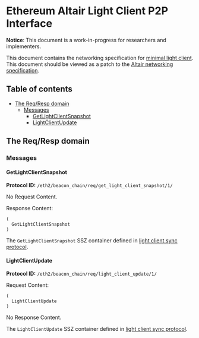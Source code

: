 # Ethereum Altair Light Client P2P Interface

**Notice**: This document is a work-in-progress for researchers and implementers.

This document contains the networking specification for [minimal light client](./sync-protocol.md).
This document should be viewed as a patch to the [Altair networking specification](./../p2p-interface.md).

## Table of contents

<!-- TOC -->
<!-- START doctoc generated TOC please keep comment here to allow auto update -->
<!-- DON'T EDIT THIS SECTION, INSTEAD RE-RUN doctoc TO UPDATE -->

- [The Req/Resp domain](#the-reqresp-domain)
  - [Messages](#messages)
    - [GetLightClientSnapshot](#getlightclientsnapshot)
    - [LightClientUpdate](#lightclientupdate)

<!-- END doctoc generated TOC please keep comment here to allow auto update -->
<!-- /TOC -->

## The Req/Resp domain

### Messages

#### GetLightClientSnapshot

**Protocol ID:** `/eth2/beacon_chain/req/get_light_client_snapshot/1/`

No Request Content.

Response Content:

```
(
  GetLightClientSnapshot
)
```

The `GetLightClientSnapshot` SSZ container defined in [light client sync protocol](./sync-protocol.md#lightclientsnapshot).

#### LightClientUpdate

**Protocol ID:** `/eth2/beacon_chain/req/light_client_update/1/`

Request Content:

```
(
  LightClientUpdate
)
```

No Response Content.

The `LightClientUpdate` SSZ container defined in [light client sync protocol](./sync-protocol.md#lightclientupdate).

